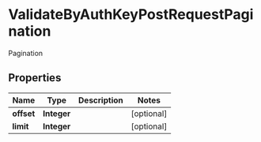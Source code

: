 

# ValidateByAuthKeyPostRequestPagination

Pagination

## Properties

| Name | Type | Description | Notes |
|------------ | ------------- | ------------- | -------------|
|**offset** | **Integer** |  |  [optional] |
|**limit** | **Integer** |  |  [optional] |



